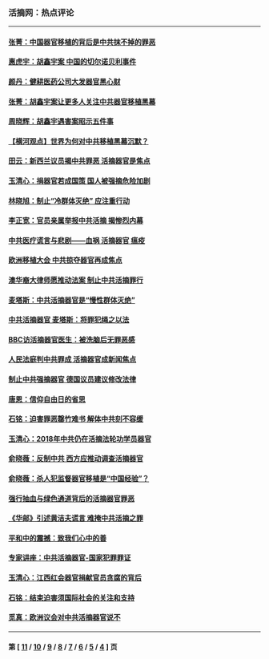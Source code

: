 ### 活摘网：热点评论
---
#### [张菁：中国器官移植的背后是中共抹不掉的罪恶](../../pages/nf5879/n13974977.md?05100430) 
#### [惠虎宇：胡鑫宇案 中国的切尔诺贝利事件](../../pages/nf5879/n13942916.md?05100430) 
#### [颜丹：健耕医药公司大发器官黑心财](../../pages/nf5879/n13940134.md?05100430) 
#### [张菁：胡鑫宇案让更多人关注中共器官移植黑幕](../../pages/nf5879/n13929073.md?05100430) 
#### [周晓辉：胡鑫宇遇害案昭示五件事](../../pages/nf5879/n13921870.md?05100430) 
#### [【横河观点】世界为何对中共移植黑幕沉默？](../../pages/nf5879/n13244249.md?05100430) 
#### [田云：新西兰议员揭中共罪恶 活摘器官是焦点](../../pages/nf5879/n13070629.md?05100430) 
#### [玉清心：捐器官若成国策 国人被强摘危险加剧](../../pages/nf5879/n12802713.md?05100430) 
#### [林晓旭：制止“冷群体灭绝” 应注重行动](../../pages/nf5879/n12779736.md?05100430) 
#### [李正宽：官员亲属举报中共活摘 揭惨烈内幕](../../pages/nf5879/n12684490.md?05100430) 
#### [中共医疗谎言与悲剧——血祸 活摘器官 瘟疫](../../pages/nf5879/n12372103.md?05100430) 
#### [欧洲移植大会 中共掠夺器官再成焦点](../../pages/nf5879/n11538883.md?05100430) 
#### [澳华裔大律师愿推动法案 制止中共活摘罪行](../../pages/nf5879/n11377039.md?05100430) 
#### [麦塔斯：中共活摘器官是“慢性群体灭绝”](../../pages/nf5879/n11350529.md?05100430) 
#### [中共活摘器官 麦塔斯：将罪犯绳之以法](../../pages/nf5879/n11347973.md?05100430) 
#### [BBC访活摘器官医生：被洗脑后无罪恶感](../../pages/nf5879/n11335935.md?05100430) 
#### [人民法庭判中共罪成 活摘器官成新闻焦点](../../pages/nf5879/n11331578.md?05100430) 
#### [制止中共强摘器官 德国议员建议修改法律](../../pages/nf5879/n11249451.md?05100430) 
#### [唐恩：信仰自由日的省思](../../pages/nf5879/n11003525.md?05100430) 
#### [石铭：迫害罪恶罄竹难书  解体中共刻不容缓](../../pages/nf5879/n10942855.md?05100430) 
#### [玉清心：2018年中共仍在活摘法轮功学员器官](../../pages/nf5879/n10914646.md?05100430) 
#### [俞晓薇：反制中共 西方应推动调查活摘器官](../../pages/nf5879/n10794671.md?05100430) 
#### [俞晓薇：杀人犯监督器官移植是“中国经验”？](../../pages/nf5879/n10466427.md?05100430) 
#### [强行抽血与绿色通道背后的活摘器官罪恶](../../pages/nf5879/n10004708.md?05100430) 
#### [《华邮》引述黄洁夫谎言 难掩中共活摘之罪](../../pages/nf5879/n9642309.md?05100430) 
#### [平和中的震撼：致我们心中的善](../../pages/nf5879/n9021123.md?05100430) 
#### [专家讲座：中共活摘器官-国家犯罪罪证](../../pages/nf5879/n8828153.md?05100430) 
#### [玉清心：江西红会器官捐献官员贪腐的背后](../../pages/nf5879/n8522122.md?05100430) 
#### [石铭：结束迫害须国际社会的关注和支持](../../pages/nf5879/n8443497.md?05100430) 
#### [觅真：欧洲议会对中共活摘器官说不](../../pages/nf5879/n8337486.md?05100430) 

---
#### 第 [ [11](./11.md?05100430) / [10](./10.md?05100430) / [9](./9.md?05100430) / [8](./8.md?05100430) / [7](./7.md?05100430) / [6](./6.md?05100430) / [5](./5.md?05100430) / [4](./4.md?05100430) ] 页
